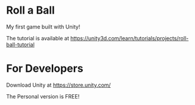 # Roll a Ball

My first game built with Unity!

The tutorial is available at https://unity3d.com/learn/tutorials/projects/roll-ball-tutorial

# For Developers

Download Unity at https://store.unity.com/

The Personal version is FREE!

